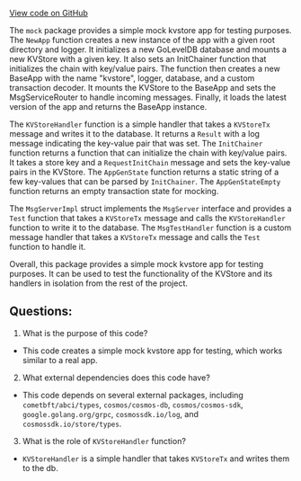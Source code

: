 [View code on GitHub](https://github.com/cosmos/cosmos-sdk.git/server/mock/app.go)

The `mock` package provides a simple mock kvstore app for testing purposes. The `NewApp` function creates a new instance of the app with a given root directory and logger. It initializes a new GoLevelDB database and mounts a new KVStore with a given key. It also sets an InitChainer function that initializes the chain with key/value pairs. The function then creates a new BaseApp with the name "kvstore", logger, database, and a custom transaction decoder. It mounts the KVStore to the BaseApp and sets the MsgServiceRouter to handle incoming messages. Finally, it loads the latest version of the app and returns the BaseApp instance.

The `KVStoreHandler` function is a simple handler that takes a `KVStoreTx` message and writes it to the database. It returns a `Result` with a log message indicating the key-value pair that was set. The `InitChainer` function returns a function that can initialize the chain with key/value pairs. It takes a store key and a `RequestInitChain` message and sets the key-value pairs in the KVStore. The `AppGenState` function returns a static string of a few key-values that can be parsed by `InitChainer`. The `AppGenStateEmpty` function returns an empty transaction state for mocking.

The `MsgServerImpl` struct implements the `MsgServer` interface and provides a `Test` function that takes a `KVStoreTx` message and calls the `KVStoreHandler` function to write it to the database. The `MsgTestHandler` function is a custom message handler that takes a `KVStoreTx` message and calls the `Test` function to handle it.

Overall, this package provides a simple mock kvstore app for testing purposes. It can be used to test the functionality of the KVStore and its handlers in isolation from the rest of the project.
## Questions: 
 1. What is the purpose of this code?
- This code creates a simple mock kvstore app for testing, which works similar to a real app.

2. What external dependencies does this code have?
- This code depends on several external packages, including `cometbft/abci/types`, `cosmos/cosmos-db`, `cosmos/cosmos-sdk`, `google.golang.org/grpc`, `cosmossdk.io/log`, and `cosmossdk.io/store/types`.

3. What is the role of `KVStoreHandler` function?
- `KVStoreHandler` is a simple handler that takes `KVStoreTx` and writes them to the db.
